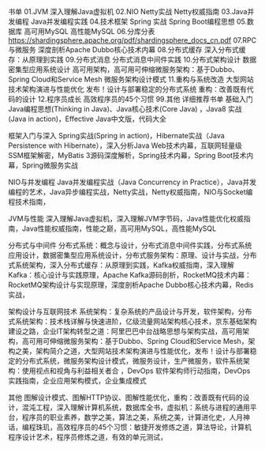书单
01.JVM
深入理解Java虚拟机
02.NIO
Netty实战
Netty权威指南
03.Java并发编程
Java并发编程实践
04.技术框架
Spring 实战
Spring Boot编程思想
05.数据库
高可用MySQL
高性能MySQL
06.分库分表
https://shardingsphere.apache.org/pdf/shardingsphere_docs_cn.pdf
07.RPC与微服务
深度剖析Apache Dubbo核心技术内幕
08.分布式缓存
深入分布式缓存：从原理到实践
09.分布式消息
分布式消息中间件实践
10.分布式架构设计
数据密集型应用系统设计
高可用架构，高可用可伸缩微服务架构：基于Dubbo、Spring Cloud和Service Mesh
微服务架构设计模式
11.重构与系统改造
大型网站技术架构演进与性能优化
发布！设计与部署稳定的分布式系统
重构：改善既有代码的设计
12.程序员成长
高效程序员的45个习惯
99.其他
详细推荐书单
基础入门
Java编程思想(Thinking in Java)、Java核心技术(Core Java) ，Java8 实战(Java in action)，Effective Java中文版，代码大全

框架入门与深入
Spring实战(Spring in action)，Hibernate实战（Java Persistence with Hibernate），深入分析Java Web技术内幕，互联网轻量级SSM框架解密，MyBatis 3源码深度解析，Spring技术内幕，Spring Boot技术内幕，Spring微服务实战

NIO与并发编程
Java并发编程实战（Java Concurrency in Practice），Java并发编程的艺术，Java异步编程实战，Netty实战，Netty权威指南，NIO与Socket编程技术指南，

JVM与性能
深入理解Java虚拟机，深入理解JVM字节码，Java性能优化权威指南，Java性能权威指南，性能之巅，高可用MySQL，高性能MySQL

分布式与中间件
分布式系统：概念与设计，分布式消息中间件实践，分布式系统应用设计，数据密集型应用系统设计，分布式服务架构：原理、设计与实战，分布式系统架构，深入分布式缓存：从原理到实践，Kafka权威指南，深入理解Kafka：核心设计与实践原理，Apache Kafka源码剖析，RocketMQ技术内幕：RocketMQ架构设计与实现原理，深度剖析Apache Dubbo核心技术内幕，Redis实战，

架构设计与互联网技术
系统架构：复杂系统的产品设计与开发，软件架构，分布式系统架构：技术栈详解与快速进阶，亿级流量网站架构核心技术，京东基础架构建设之路，企业IT架构转型之道：阿里巴巴中台战略思想与架构实战，高可用架构，高可用可伸缩微服务架构：基于Dubbo、Spring Cloud和Service Mesh，架构之美，架构简介之道，大型网站技术架构演进与性能优化，发布！设计与部署稳定的分布式系统，微服务架构设计模式，微服务设计，生产微服务，软件系统架构：使用视点和视角与利益相关者合 ，DevOps 软件架构师行动指南，DevOps 实践指南，企业应用架构模式，企业集成模式

其他
图解设计模式、图解HTTP协议、图解性能优化，重构：改善既有代码的设计，混沌工程，深入理解计算机系统，数据库全书，虚拟机：系统与进程的通用平台，程序员的职业素养，数学之美，算法之美，系统之美，计算进化史，人月神话，编程珠玑，高效程序员的45个习惯：敏捷开发修炼之道，算法导论，计算机程序设计艺术，程序员修炼之道，有效的单元测试，
